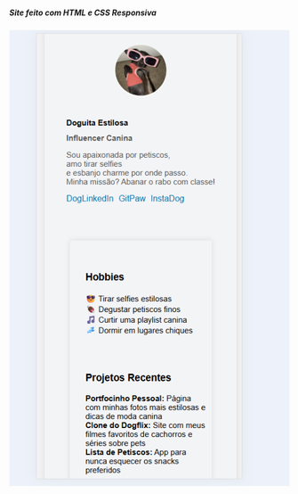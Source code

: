 ##### Site feito com HTML e CSS Responsiva


<img src="images/portifolio.png" alt="portifolio imagem">